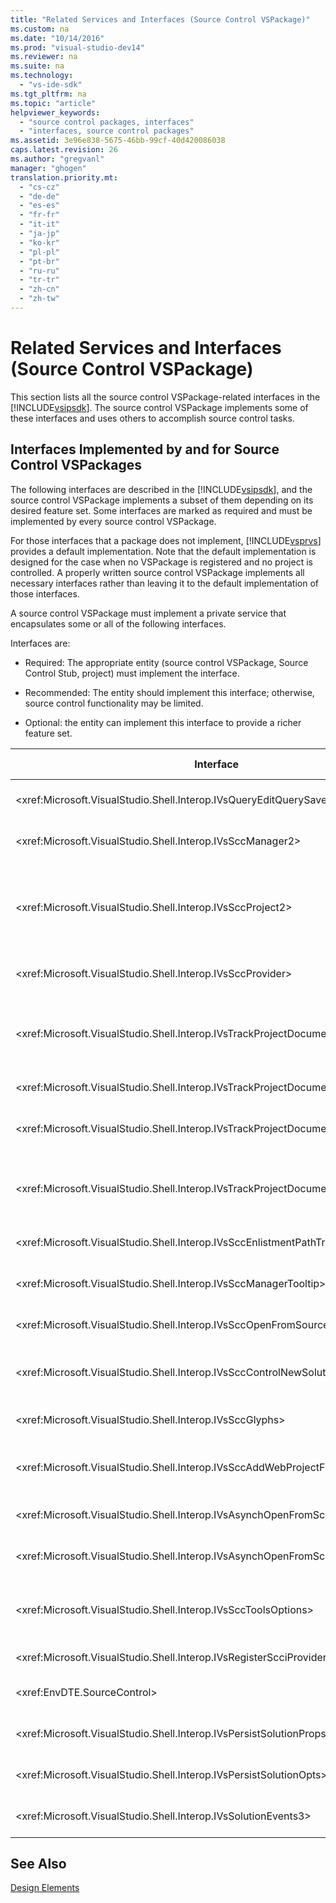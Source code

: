 ```yaml
---
title: "Related Services and Interfaces (Source Control VSPackage)"
ms.custom: na
ms.date: "10/14/2016"
ms.prod: "visual-studio-dev14"
ms.reviewer: na
ms.suite: na
ms.technology: 
  - "vs-ide-sdk"
ms.tgt_pltfrm: na
ms.topic: "article"
helpviewer_keywords: 
  - "source control packages, interfaces"
  - "interfaces, source control packages"
ms.assetid: 3e96e838-5675-46bb-99cf-40d420086038
caps.latest.revision: 26
ms.author: "gregvanl"
manager: "ghogen"
translation.priority.mt: 
  - "cs-cz"
  - "de-de"
  - "es-es"
  - "fr-fr"
  - "it-it"
  - "ja-jp"
  - "ko-kr"
  - "pl-pl"
  - "pt-br"
  - "ru-ru"
  - "tr-tr"
  - "zh-cn"
  - "zh-tw"
---
```

# Related Services and Interfaces (Source Control VSPackage)
This section lists all the source control VSPackage-related interfaces in the [!INCLUDE[vsipsdk](../extensibility/includes/vsipsdk_md.md)]. The source control VSPackage implements some of these interfaces and uses others to accomplish source control tasks.  
  
## Interfaces Implemented by and for Source Control VSPackages  
 The following interfaces are described in the [!INCLUDE[vsipsdk](../extensibility/includes/vsipsdk_md.md)], and the source control VSPackage implements a subset of them depending on its desired feature set. Some interfaces are marked as required and must be implemented by every source control VSPackage.  
  
 For those interfaces that a package does not implement, [!INCLUDE[vsprvs](../codequality/includes/vsprvs_md.md)] provides a default implementation. Note that the default implementation is designed for the case when no VSPackage is registered and no project is controlled. A properly written source control VSPackage implements all necessary interfaces rather than leaving it to the default implementation of those interfaces.  
  
 A source control VSPackage must implement a private service that encapsulates some or all of the following interfaces.  
  
 Interfaces are:  
  
-   Required: The appropriate entity (source control VSPackage, Source Control Stub, project) must implement the interface.  
  
-   Recommended: The entity should implement this interface; otherwise, source control functionality may be limited.  
  
-   Optional: the entity can implement this interface to provide a richer feature set.  
  
|Interface|Purpose|Implemented by|Implement?|  
|---------------|-------------|--------------------|----------------|  
|\<xref:Microsoft.VisualStudio.Shell.Interop.IVsQueryEditQuerySave2>|Editors call this interface before modifying or saving a file. The source control VSPackage can check out the file or deny the operation if the checkout fails.|Source control VSPackage|Recommended|  
|\<xref:Microsoft.VisualStudio.Shell.Interop.IVsSccManager2>|This interface provides basic source control functionality for projects, such as registering and unregistering projects with source control and providing support for basic source control glyphs.|Source control VSPackage|Required|  
|\<xref:Microsoft.VisualStudio.Shell.Interop.IVsSccProject2>|This interface is obtained from the \<xref:Microsoft.VisualStudio.Shell.Interop.IVsHierarchy> using the \<xref:System.Runtime.InteropServices.Marshal.QueryInterface*> function, or by simply casting the object implementing `IVsHierarchy` to `IVsSccProject2`. It is used for getting the files under source control in a project or for informing the project of the current source control status or location.|Project|Required|  
|\<xref:Microsoft.VisualStudio.Shell.Interop.IVsSccProvider>|The integration module uses this interface to set the current active VSPackage.|Source control VSPackage|Required|  
|\<xref:Microsoft.VisualStudio.Shell.Interop.IVsTrackProjectDocuments2>|This interface is based on a subscription model. Any VSPackage can signal that it wants to receive document events and be advised by the shell on events that are about to happen. It is implemented and handled by [!INCLUDE[vsprvs](../codequality/includes/vsprvs_md.md)], which in turn passes events implementing the `IVsTrackProjectDocumentsEvents2` to the VSPackage.|Source Control Stub|Required|  
|\<xref:Microsoft.VisualStudio.Shell.Interop.IVsTrackProjectDocuments3>|This interface provides batch processing, synchronized read/write operations, and an advanced `OnQueryAddFiles` method.|Source Control Stub|Required|  
|\<xref:Microsoft.VisualStudio.Shell.Interop.IVsTrackProjectDocumentsEvents2>|**Solution Explorer** and projects call this interface when new files are added to the projects, or when files and folders are renamed or deleted from projects. The source control VSPackage can check out the project file or cancel the operation.|Source control VSPackage|Recommended|  
|\<xref:Microsoft.VisualStudio.Shell.Interop.IVsTrackProjectDocumentsEvents3>|**Solution Explorer** and projects call this interface in response to calls made to the methods of the IVstrackProjectDocuments3 interface. The source control VSPackage can track batched operations, synchronized read/write operations, and work with a more advanced `OnQueryAddFiles` method.|Source control VSPackage|Recommended|  
|\<xref:Microsoft.VisualStudio.Shell.Interop.IVsSccEnlistmentPathTranslation>|This interface provides enlistment management support for Web projects.|Source control VSPackage|Recommended|  
|\<xref:Microsoft.VisualStudio.Shell.Interop.IVsSccManagerTooltip>|This interface is used to retrieve ToolTips for the source-controlled files in the projects.|Source control VSPackage|Optional|  
|\<xref:Microsoft.VisualStudio.Shell.Interop.IVsSccOpenFromSourceControl>|This interface provides namespace extension support.|Source control VSPackage|Optional|  
|\<xref:Microsoft.VisualStudio.Shell.Interop.IVsSccControlNewSolution>|The VSPackage uses this interface to integrate a namespace extension into the **New**, **Open**, or **Save** dialog boxes. Consequently, projects can be automatically added to source control on creation, or added to source control when a save operation is in effect.|Source control VSPackage|Optional|  
|\<xref:Microsoft.VisualStudio.Shell.Interop.IVsSccGlyphs>|The VSPackage uses this interface to define additional glyphs as source control glyphs for nodes in **Solution Explorer**.|Source control VSPackage|Optional|  
|\<xref:Microsoft.VisualStudio.Shell.Interop.IVsSccAddWebProjectFromSourceControl>|The **Add** dialog box for Web projects uses this interface. It provides methods for browsing for a source control location and for opening a Web project previously added in the source control repository at that location.|Source control VSPackage|Recommended|  
|\<xref:Microsoft.VisualStudio.Shell.Interop.IVsAsynchOpenFromScc>|This interface provides support for asynchronous (background) loading of projects from source control.|Source control VSPackage|Optional|  
|\<xref:Microsoft.VisualStudio.Shell.Interop.IVsAsynchOpenFromSccProjectEvents>|This interface allows projects to watch the progress of asynchronous loading initiated by \<xref:Microsoft.VisualStudio.Shell.Interop.IVsAsynchOpenFromScc>.|Project|Optional|  
|\<xref:Microsoft.VisualStudio.Shell.Interop.IVsSccToolsOptions>|This interface allows the IDE to query the active source control VSPackage. The IDE queries the value of source control settings that have meaning even when there is no active source control VSPackage registered. This interface is implemented and handled by [!INCLUDE[vsprvs](../codequality/includes/vsprvs_md.md)].|Source Control Stub|Required|  
|\<xref:Microsoft.VisualStudio.Shell.Interop.IVsRegisterScciProvider>|This interface is used in registering the source control VSPackage.|Source Control Stub|Required|  
|\<xref:EnvDTE.SourceControl>|This interface is used in automation. As such, it exposes only functions that can be executed without displaying any UI.|Source control VSPackage|Optional|  
|\<xref:Microsoft.VisualStudio.Shell.Interop.IVsPersistSolutionProps>|This interface is used to save the source control settings in the solution (.sln) file. The settings include the source control location and source control status flags.|Source control VSPackage|Recommended|  
|\<xref:Microsoft.VisualStudio.Shell.Interop.IVsPersistSolutionOpts>|This interface is used to save the source control settings in the solution options (.suo) file. This may include user-specific source control settings such as the current user’s enlistment location.|Source control VSPackage|Recommended|  
|\<xref:Microsoft.VisualStudio.Shell.Interop.IVsSolutionEvents3>|This interface is used to monitor events in order to perform operations such as checking in project files before closing solutions, or getting new files from source control when opening a project.|Source control VSPackage|Recommended|  
  
## See Also  
 [Design Elements](../extensibility/source-control-vspackage-design-elements.md)